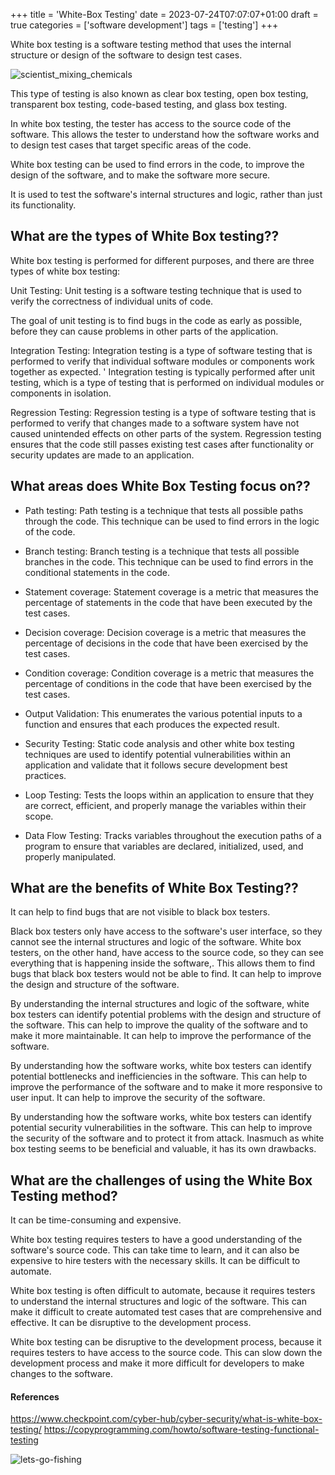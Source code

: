 +++
title = 'White-Box Testing'
date = 2023-07-24T07:07:07+01:00
draft = true
categories = ['software development'] 
tags = ['testing']
+++

White box testing is a software testing method that uses the internal structure or design of the software to design test cases. 

<!--more-->

![scientist_mixing_chemicals](https://th.bing.com/th/id/R.597a9531752c6488901d6d378761ff61?rik=6C%2fhfcx3rpOimw&riu=http%3a%2f%2fgreatelmwoodsciencefair.weebly.com%2fuploads%2f1%2f1%2f3%2f1%2f11316302%2f106919085.gif%3f176&ehk=iTnhBSxqbeABwBkoVNh5hheu6CO%2b72750pX49NYSK8w%3d&risl=&pid=ImgRaw&r=0 "mixing and testing stuff")

This type of testing is also known as clear box testing, open box testing, transparent box testing, code-based testing, and glass box testing.

In white box testing, the tester has access to the source code of the software. This allows the tester to understand how the software works and to design test cases that target specific areas of the code.

White box testing can be used to find errors in the code, to improve the design of the software, and to make the software more secure.

It is used to test the software's internal structures and logic, rather than just its functionality.

## What are the types of White Box testing??

White box testing is performed for different purposes, and there are three types of white box testing:

Unit Testing: Unit testing is a software testing technique that is used to verify the correctness of individual units of code.

The goal of unit testing is to find bugs in the code as early as possible, before they can cause problems in other parts of the application.

Integration Testing: Integration testing is a type of software testing that is performed to verify that individual software modules or components work together as expected. '
Integration testing is typically performed after unit testing, which is a type of testing that is performed on individual modules or components in isolation.

Regression Testing: Regression testing is a type of software testing that is performed to verify that changes made to a software system have not caused unintended effects on other parts of the system.
Regression testing ensures that the code still passes existing test cases after functionality or security updates are made to an application.

## What areas does White Box Testing focus on??

- Path testing: Path testing is a technique that tests all possible paths through the code. This technique can be used to find errors in the logic of the code.

- Branch testing: Branch testing is a technique that tests all possible branches in the code. This technique can be used to find errors in the conditional statements in the code.

- Statement coverage: Statement coverage is a metric that measures the percentage of statements in the code that have been executed by the test cases.

- Decision coverage: Decision coverage is a metric that measures the percentage of decisions in the code that have been exercised by the test cases.

- Condition coverage: Condition coverage is a metric that measures the percentage of conditions in the code that have been exercised by the test cases.

- Output Validation: This enumerates the various potential inputs to a function and ensures that each produces the expected result.

- Security Testing: Static code analysis and other white box testing techniques are used to identify potential vulnerabilities within an application and validate that it follows secure development best practices.

- Loop Testing: Tests the loops within an application to ensure that they are correct, efficient, and properly manage the variables within their scope.

- Data Flow Testing: Tracks variables throughout the execution paths of a program to ensure that variables are declared, initialized, used, and properly manipulated.

## What are the benefits of White Box Testing??

It can help to find bugs that are not visible to black box testers.

Black box testers only have access to the software's user interface, so they cannot see the internal structures and logic of the software.
White box testers, on the other hand, have access to the source code, so they can see everything that is happening inside the software,.
This allows them to find bugs that black box testers would not be able to find.
It can help to improve the design and structure of the software.

By understanding the internal structures and logic of the software, white box testers can identify potential problems with the design and structure of the software.
This can help to improve the quality of the software and to make it more maintainable.
It can help to improve the performance of the software.

By understanding how the software works, white box testers can identify potential bottlenecks and inefficiencies in the software.
This can help to improve the performance of the software and to make it more responsive to user input.
It can help to improve the security of the software.

By understanding how the software works, white box testers can identify potential security vulnerabilities in the software.
This can help to improve the security of the software and to protect it from attack.
Inasmuch as white box testing seems to be beneficial and valuable, it has its own drawbacks.

## What are the challenges of using the White Box Testing method?

It can be time-consuming and expensive.

White box testing requires testers to have a good understanding of the software's source code.
This can take time to learn, and it can also be expensive to hire testers with the necessary skills.
It can be difficult to automate.

White box testing is often difficult to automate, because it requires testers to understand the internal structures and logic of the software.
This can make it difficult to create automated test cases that are comprehensive and effective.
It can be disruptive to the development process.

White box testing can be disruptive to the development process, because it requires testers to have access to the source code.
This can slow down the development process and make it more difficult for developers to make changes to the software.

#### References

https://www.checkpoint.com/cyber-hub/cyber-security/what-is-white-box-testing/
https://copyprogramming.com/howto/software-testing-functional-testing

![lets-go-fishing](https://th.bing.com/th/id/R.a801c5e00d5fb915e939a5c30385b941?rik=7ygoHJl4WuKeJQ&riu=http%3a%2f%2fwww.animatedimages.org%2fdata%2fmedia%2f157%2fanimated-fishing-image-0131.gif&ehk=rQq%2bd2QDkwjFPyX1hPoyHfP%2bFC7iis9SSANWH6%2bO9dk%3d&risl=&pid=ImgRaw&r=0)
